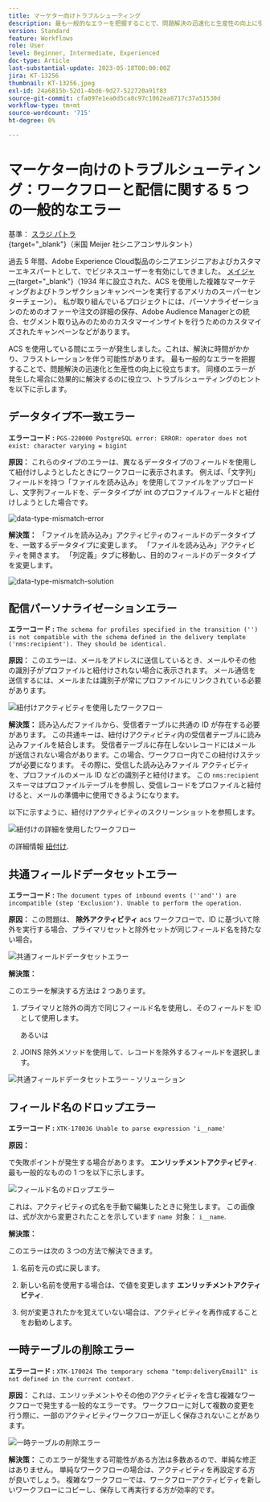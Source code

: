 ```yaml
---
title: マーケター向けトラブルシューティング
description: 最も一般的なエラーを把握することで、問題解決の迅速化と生産性の向上に役立ちます。 これらのトラブルシューティングヒントは、同様のエラーが発生した場合に効果的に解決するのに役立ちます。
version: Standard
feature: Workflows
role: User
level: Beginner, Intermediate, Experienced
doc-type: Article
last-substantial-update: 2023-05-18T00:00:00Z
jira: KT-13256
thumbnail: KT-13256.jpeg
exl-id: 24a6815b-52d1-4bd6-9d27-522720a91f83
source-git-commit: cfa097e1ea0d5ca8c97c1062ea8717c37a51530d
workflow-type: tm+mt
source-wordcount: '715'
ht-degree: 0%

---
```


# マーケター向けのトラブルシューティング：ワークフローと配信に関する 5 つの一般的なエラー

基準： [スラジ パトラ](https://www.linkedin.com/in/suraj-p-51612053/){target="_blank"}（米国 Meijer 社シニアコンサルタント）

過去 5 年間、Adobe Experience Cloud製品のシニアエンジニアおよびカスタマーエキスパートとして、でビジネスユーザーを有効にしてきました。 [メイジャー](https://www.meijer.com/){target="_blank"}（1934 年に設立された、ACS を使用した複雑なマーケティングおよびトランザクションキャンペーンを実行するアメリカのスーパーセンターチェーン）。 私が取り組んでいるプロジェクトには、パーソナライゼーションのためのオファーや注文の詳細の保存、Adobe Audience Managerとの統合、セグメント取り込みのためのカスタマーインサイトを行うためのカスタマイズされたキャンペーンなどがあります。


ACS を使用している間にエラーが発生しました。これは、解決に時間がかかり、フラストレーションを伴う可能性があります。 最も一般的なエラーを把握することで、問題解決の迅速化と生産性の向上に役立ちます。 同様のエラーが発生した場合に効果的に解決するのに役立つ、トラブルシューティングのヒントを以下に示します。

## データタイプ不一致エラー

**エラーコード :**
`PGS-220000 PostgreSQL error: ERROR: operator does not exist: character varying = bigint`

**原因：**
これらのタイプのエラーは、異なるデータタイプのフィールドを使用して紐付けしようとしたときにワークフローに表示されます。 例えば、「文字列」フィールドを持つ「ファイルを読み込み」を使用してファイルをアップロードし、文字列フィールドを、データタイプが int のプロファイルフィールドと紐付けしようとした場合です。

![data-type-mismatch-error](/help/assets/kt-13256/data-type-mismatch.png)

**解決策：**
「ファイルを読み込み」アクティビティのフィールドのデータタイプを、一致するデータタイプに変更します。 「ファイルを読み込み」アクティビティを開きます。 「列定義」タブに移動し、目的のフィールドのデータタイプを変更します。


![data-type-mismatch-solution](/help/assets/kt-13256/data-type-mismatch-solution.png)

## 配信パーソナライゼーションエラー

**エラーコード :**
`The schema for profiles specified in the transition ('') is not compatible with the schema defined in the delivery template ('nms:recipient'). They should be identical.`

**原因：**
このエラーは、メールをアドレスに送信しているとき、メールやその他の識別子がプロファイルと紐付けされない場合に表示されます。 メール通信を送信するには、メールまたは識別子が常にプロファイルにリンクされている必要があります。

![紐付けアクティビティを使用したワークフロー](/help/assets/kt-13256/del-persn-error-wf.png)

**解決策：**
読み込んだファイルから、受信者テーブルに共通の ID が存在する必要があります。 この共通キーは、紐付けアクティビティ内の受信者テーブルに読み込みファイルを結合します。 受信者テーブルに存在しないレコードにはメールが送信されない場合があります。この場合、ワークフロー内でこの紐付けステップが必要になります。 その際に、受信した読み込みファイル アクティビティを、プロファイルのメール ID などの識別子と紐付けます。 この `nms:recipient` スキーマはプロファイルテーブルを参照し、受信レコードをプロファイルと紐付けると、メールの準備中に使用できるようになります。

以下に示すように、紐付けアクティビティのスクリーンショットを参照します。

![紐付けの詳細を使用したワークフロー](/help/assets/kt-13256/del-persn-error-wf-solution.png)

の詳細情報 [紐付け](https://experienceleague.adobe.com/en/docs/campaign-standard/using/managing-processes-and-data/data-management-activities/reconciliation).

## 共通フィールドデータセットエラー

**エラーコード :**
`The document types of inbound events (''and'') are incompatible (step 'Exclusion'). Unable to perform the operation. `

**原因：**
この問題は、 **除外アクティビティ** acs ワークフローで、ID に基づいて除外を実行する場合、プライマリセットと除外セットが同じフィールド名を持たない場合。


![共通フィールドデータセットエラー](/help/assets/kt-13256/dataset-error.png)

**解決策：**

このエラーを解決する方法は 2 つあります。

1. プライマリと除外の両方で同じフィールド名を使用し、そのフィールドを ID として使用します。

   あるいは

2. JOINS 除外メソッドを使用して、レコードを除外するフィールドを選択します。

![共通フィールドデータセットエラー – ソリューション ](/help/assets/kt-13256/dataset-error-solution.png)

## フィールド名のドロップエラー

**エラーコード :**
`XTK-170036 Unable to parse expression 'i__name'`

**原因：**

で失敗ポイントが発生する場合があります。 **エンリッチメントアクティビティ**. 最も一般的なものの 1 つを以下に示します。

![フィールド名のドロップエラー](/help/assets/kt-13256/field-name-dropped-error.png)

これは、アクティビティの式名を手動で編集したときに発生します。 この画像は、式が次から変更されたことを示しています `name `対象： `i__name`.

**解決策：**

このエラーは次の 3 つの方法で解決できます。

1. 名前を元の式に戻します。

2. 新しい名前を使用する場合は、で値を変更します **エンリッチメントアクティビティ**.

3. 何が変更されたかを覚えていない場合は、アクティビティを再作成することをお勧めします。

## 一時テーブルの削除エラー 

**エラーコード :**
`XTK-170024 The temporary schema "temp:deliveryEmail1" is not defined in the current context.`

**原因：**
これは、エンリッチメントやその他のアクティビティを含む複雑なワークフローで発生する一般的なエラーです。 ワークフローに対して複数の変更を行う際に、一部のアクティビティワークフローが正しく保存されないことがあります。

![一時テーブルの削除エラー ](/help/assets/kt-13256/temp-table-dropped-error.png)

**解決策：**
このエラーが発生する可能性がある方法は多数あるので、単純な修正はありません。 単純なワークフローの場合は、アクティビティを再設定する方が良いでしょう。 複雑なワークフローでは、ワークフローアクティビティを新しいワークフローにコピーし、保存して再実行する方が効率的です。
